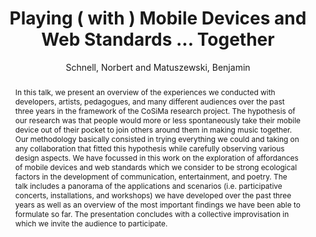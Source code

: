 --- 
  title: "Playing ( with ) Mobile Devices and Web Standards ... Together" 
  abstract: "In this talk, we present an overview of the experiences we conducted with developers, artists, pedagogues, and many different audiences over the past three years in the framework of the CoSiMa research project. The hypothesis of our research was that people would more or less spontaneously take their mobile device out of their pocket to join others around them in making music together. Our methodology basically consisted in trying everything we could and taking on any collaboration that fitted this hypothesis while carefully observing various design aspects. We have focussed in this work on the exploration of affordances of mobile devices and web standards which we consider to be strong ecological factors in the development of communication, entertainment, and poetry. The talk includes a panorama of the applications and scenarios (i.e. participative concerts, installations, and workshops) we have developed over the past three years as well as an overview of the most important findings we have been able to formulate so far. The presentation concludes with a collective improvisation in which we invite the audience to participate." 
  address: "London" 
  author: "Schnell, Norbert and Matuszewski, Benjamin" 
  booktitle: "Proceedings of the International Web Audio Conference" 
  editor: "Thalmann, Florian and Ewert, Sebastian" 
  month: "Proceedings of the International Web Audio Conference"
  pages: "0--1" 
  publisher: "Queen Mary University of London" 
  series: "WAC '17"
  type: "Talk"  
  year: "2017" 
  id: "2017_EA_49" 
  tags: year2017 
  pdflink: /_data/papers/pdf/2017/2017_49.pdf
  ISSN: Can't find it!
---